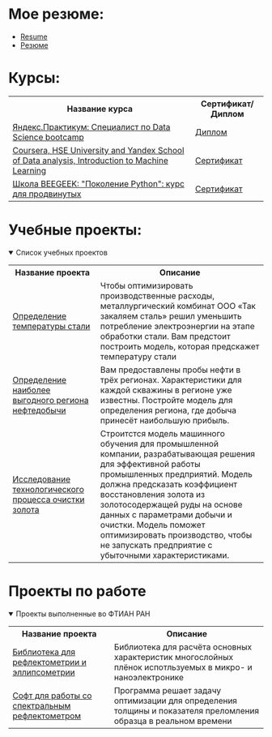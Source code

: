 # Мое резюме:
- [Resume](https://github.com/raphael12/raphael12/blob/main/Eng.pdf)
- [Резюме](https://github.com/raphael12/raphael12/blob/main/Rus_CV.pdf)


# Курсы:
<table>
<tr>
  <th>Название курса</th>
  <th>Сертификат/Диплом</th>
<tr>
  <td><a href = "https://practicum.yandex.ru/profile/data-science-bootcamp/">Яндекс.Практикум: Специалист по Data Science bootcamp</a></td>
  <td><a href = "https://github.com/raphael12/raphael12/blob/main/Pract_Rus.pdf">Диплом</a></td>
<tr>
  <td><a href = "https://www.coursera.org/learn/vvedenie-mashinnoe-obuchenie">Coursera, HSE University and Yandex School of Data analysis, Introduction to Machine Learning</a></td>
  <td><a href = "https://coursera.org/share/cd7593501b088aa0d8e7c1a49ec417f3">Сертификат</a></td>
<tr>
  <td><a href = "https://stepik.org/course/68343/syllabus">Школа BEEGEEK: "Поколение Python": курс для продвинутых </a></td>
  <td><a href = "https://stepik.org/cert/1635683">Сертификат</a></td>	
</table>



# Учебные проекты:
<details open>
  <summary>Список учебных проектов</summary>
<table>
<tr>
  <th>Название проекта</th>
  <th>Описание</th>
</tr> 
<tr>
  <td><a href = "https://github.com/raphael12/Yandex_Practicum/tree/main/Steel-temperature-prediction">Определение температуры стали</a></td>
  <td>Чтобы оптимизировать производственные расходы, металлургический комбинат ООО «Так закаляем сталь» решил уменьшить потребление электроэнергии на этапе обработки стали. Вам предстоит построить модель, которая предскажет температуру стали</td>
</tr>
<tr>
  <td><a href = "https://github.com/raphael12/Yandex_Practicum/tree/main/Choosing%20the%20location%20for%20the%20well">Определение наиболее выгодного региона нефтедобычи</a></td>
  <td>Вам предоставлены пробы нефти в трёх регионах. Характеристики для каждой скважины в регионе уже известны. Постройте модель для определения региона, где добыча принесёт наибольшую прибыль. </td>
</tr>
<tr>
  <td><a href = "https://github.com/raphael12/Yandex_Practicum/tree/main/Gold%20recovery%20Coefficient">Исследование технологического процесса очистки золота</a></td>
  <td>Строитстся модель машинного обучения для промышленной компании, разрабатывающая решения для эффективной работы промышленных предприятий. Модель должна предсказать коэффициент восстановления золота из золотосодержащей руды на основе данных с параметрами добычи и очистки. Модель поможет оптимизировать производство, чтобы не запускать предприятие с убыточными характеристиками.</td>
</tr>
</table>
</details>

# Проекты по работе
<details open>
<summary>Проекты выполненные во ФТИАН РАН</summary>
<table>
<tr>
  <th>Название проекта</th>
  <th>Описание</th>
</tr> 
<tr>
  <td><a href = "https://github.com/raphael12/Reflectometry">Библиотека для рефлектометрии и эллипсометрии</a></td>
  <td>Библиотека для расчёта основных характеристик многослойных плёнок испотльзуемых в микро- и наноэлектронике</td>
</tr> 
<tr>
  <td><a href = "Ссылка">Софт для работы со спектральным рефлектометром</a></td>
  <td>Программа решает задачу оптимизации для определения толщины и показателя преломления образца в реальном времени</td>
</tr> 
</table>
</details>
